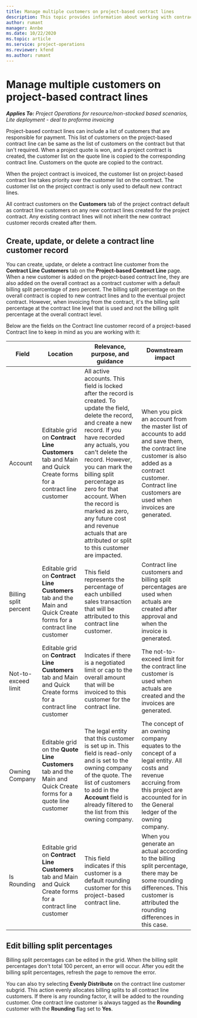 ```yaml
---
title: Manage multiple customers on project-based contract lines
description: This topic provides information about working with contract lines and contracts that contain multiple customers.
author: rumant
manager: Annbe
ms.date: 10/22/2020
ms.topic: article
ms.service: project-operations
ms.reviewer: kfend 
ms.author: rumant
---
```


# Manage multiple customers on project-based contract lines

_**Applies To:** Project Operations for resource/non-stocked based scenarios, Lite deployment - deal to proforma invoicing_

Project-based contract lines can include a list of customers that are responsible for payment. This list of customers on the project-based contract line can be same as the list of customers on the contract but that isn't required. When a project quote is won, and a project contract is created, the customer list on the quote line is copied to the corresponding contract line. Customers on the quote are copied to the contract.

When the project contract is invoiced, the customer list on project-based contract line takes priority over the customer list on the contract. The customer list on the project contract is only used to default new contract lines.

All contract customers on the **Customers** tab of the project contract default as contract line customers on any new contract lines created for the project contract. Any existing contract lines will not inherit the new contract customer records created after them.

## Create, update, or delete a contract line customer record

You can create, update, or delete a contract line customer from the **Contract Line Customers** tab on the **Project-based Contract Line** page. When a new customer is added on the project-based contract line, they are also added on the overall contract as a contract customer with a default billing split percentage of zero percent. The billing split percentage on the overall contract is copied to new contract lines and to the eventual project contract. However, when invoicing from the contract, it's the billing split percentage at the contract line level that is used and not the billing split percentage at the overall contract level. 

Below are the fields on the Contract line customer record of a project-based Contract line to keep in mind as you are working with it:

| Field | Location | Relevance, purpose, and guidance | Downstream impact |
| --- | --- | --- | --- |
| Account | Editable grid on **Contract Line Customers** tab and Main and Quick Create forms for a contract line customer | All active accounts. This field is locked after the record is created. To update the field, delete the record, and create a new record. If you have recorded any actuals, you can't delete the record. However, you can mark the billing split percentage as zero for that account. When the record is marked as zero, any future cost and revenue actuals that are attributed or split to this customer are impacted. | When you pick an account from the master list of accounts to add and save them, the contract line customer is also added as a contract customer. Contract line customers are used when invoices are generated. |
| Billing split percent | Editable grid on **Contract Line Customers** tab and the Main and Quick Create forms for a contract line customer | This field represents the percentage of each unbilled sales transaction that will be attributed to this contract line customer. | Contract line customers and billing split percentages are used when actuals are created after approval and when the invoice is generated. |
| Not-to-exceed limit | Editable grid on **Contract Line Customers** tab and Main and Quick Create forms for a contract line customer | Indicates if there is a negotiated limit or cap to the overall amount that will be invoiced to this customer for the contract line. | The not-to-exceed limit for the contract line customer is used when actuals are created and the invoices are generated. |
| Owning Company | Editable grid on the **Quote Line Customers** tab and the Main and Quick Create forms for a quote line customer | The legal entity that this customer is set up in. This field is read-only and is set to the owning company of the quote. The list of customers to add in the **Account** field is already filtered to the list from this owning company. | The concept of an owning company equates to the concept of a legal entity. All costs and revenue accruing from this project are accounted for in the General ledger of the owning company. |
| Is Rounding | Editable grid on **Contract Line Customers** tab and Main and Quick Create forms for a contract line customer | This field indicates if this customer is a default rounding customer for this project-based contract line. | When you generate an actual according to the billing split percentage, there may be some rounding differences. This customer is attributed the rounding differences in this case. |

## Edit billing split percentages

Billing split percentages can be edited in the grid. When the billing split percentages don't total 100 percent, an error will occur. After you edit the billing split percentages, refresh the page to remove the error.

You can also try selecting **Evenly Distribute** on the contract line customer subgrid. This action evenly allocates billing splits to all contract line customers. If there is any rounding factor, it will be added to the rounding customer. One contract line customer is always tagged as the **Rounding** customer with the **Rounding** flag set to **Yes**.
